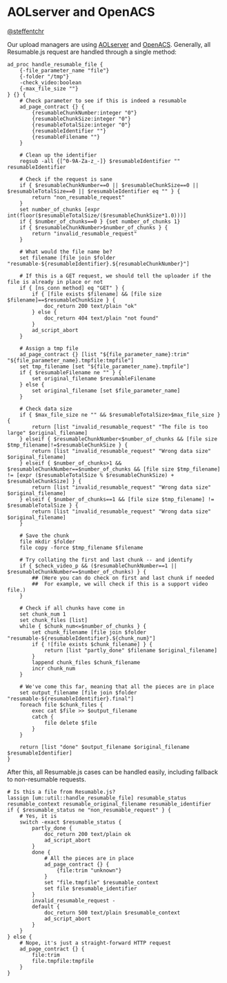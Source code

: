 # AOLserver and OpenACS
[@steffentchr](http://twitter.com/steffentchr)

Our upload managers are using [AOLserver](http://www.aolserver.com/) and [OpenACS](http://www.openacs.com/).
Generally, all Resumable.js request are handled through a single method:

    ad_proc handle_resumable_file {
        {-file_parameter_name "file"}
        {-folder "/tmp"}
        -check_video:boolean
        {-max_file_size ""}
    } {} {
        # Check parameter to see if this is indeed a resumable
        ad_page_contract {} {
            {resumableChunkNumber:integer "0"}
            {resumableChunkSize:integer "0"}
            {resumableTotalSize:integer "0"}
            {resumableIdentifier ""}
            {resumableFilename ""}
        }

        # Clean up the identifier
        regsub -all {[^0-9A-Za-z_-]} $resumableIdentifier "" resumableIdentifier

        # Check if the request is sane
        if { $resumableChunkNumber==0 || $resumableChunkSize==0 || $resumableTotalSize==0 || $resumableIdentifier eq "" } {
            return "non_resumable_request"
        }
        set number_of_chunks [expr int(floor($resumableTotalSize/($resumableChunkSize*1.0)))]
        if { $number_of_chunks==0 } {set number_of_chunks 1}
        if { $resumableChunkNumber>$number_of_chunks } {
            return "invalid_resumable_request"
        }

        # What would the file name be?
        set filename [file join $folder "resumable-${resumableIdentifier}.${resumableChunkNumber}"]

        # If this is a GET request, we should tell the uploader if the file is already in place or not
        if { [ns_conn method] eq "GET" } {
            if { [file exists $filename] && [file size $filename]==$resumableChunkSize } {
                doc_return 200 text/plain "ok"
            } else {
                doc_return 404 text/plain "not found"
            }
            ad_script_abort
        }

        # Assign a tmp file 
        ad_page_contract {} [list "${file_parameter_name}:trim" "${file_parameter_name}.tmpfile:tmpfile"]
        set tmp_filename [set "${file_parameter_name}.tmpfile"]
        if { $resumableFilename ne "" } {
            set original_filename $resumableFilename
        } else {
            set original_filename [set $file_parameter_name]
        }

        # Check data size
        if { $max_file_size ne "" && $resumableTotalSize>$max_file_size } {
            return [list "invalid_resumable_request" "The file is too large" $original_filename]
        } elseif { $resumableChunkNumber<$number_of_chunks && [file size $tmp_filename]!=$resumableChunkSize } {
            return [list "invalid_resumable_request" "Wrong data size" $original_filename]
        } elseif { $number_of_chunks>1 && $resumableChunkNumber==$number_of_chunks && [file size $tmp_filename] != [expr ($resumableTotalSize % $resumableChunkSize) + $resumableChunkSize] } {
            return [list "invalid_resumable_request" "Wrong data size" $original_filename]
        } elseif { $number_of_chunks==1 && [file size $tmp_filename] != $resumableTotalSize } {
            return [list "invalid_resumable_request" "Wrong data size" $original_filename]
        }

        # Save the chunk
        file mkdir $folder
        file copy -force $tmp_filename $filename

        # Try collating the first and last chunk -- and identify
        if { $check_video_p && ($resumableChunkNumber==1 || $resumableChunkNumber==$number_of_chunks) } {
            ## (Here you can do check on first and last chunk if needed
            ##  For example, we will check if this is a support video file.)
        }
    
        # Check if all chunks have come in
        set chunk_num 1
        set chunk_files [list]
        while { $chunk_num<=$number_of_chunks } {
            set chunk_filename [file join $folder "resumable-${resumableIdentifier}.${chunk_num}"]
            if { ![file exists $chunk_filename] } {
                return [list "partly_done" $filename $original_filename]
            }
            lappend chunk_files $chunk_filename
            incr chunk_num
        }

        # We've come this far, meaning that all the pieces are in place
        set output_filename [file join $folder "resumable-${resumableIdentifier}.final"]
        foreach file $chunk_files {
            exec cat $file >> $output_filename 
            catch {
                file delete $file
            }
        }

        return [list "done" $output_filename $original_filename $resumableIdentifier]
    }


After this, all Resumable.js cases can be handled easily, including
fallback to non-resumable requests.

    # Is this a file from Resumable.js?
    lassign [um::util::handle_resumable_file] resumable_status resumable_context resumable_original_filename resumable_identifier
    if { $resumable_status ne "non_resumable_request" } {
        # Yes, it is
        switch -exact $resumable_status {
            partly_done {
                doc_return 200 text/plain ok
                ad_script_abort
            }
            done {
                # All the pieces are in place
                ad_page_contract {} {
                    {file:trim "unknown"}
                }
                set "file.tmpfile" $resumable_context
                set file $resumable_identifier
            }
            invalid_resumable_request -
            default {
                doc_return 500 text/plain $resumable_context
                ad_script_abort
            }
        }
    } else {
        # Nope, it's just a straight-forward HTTP request
        ad_page_contract {} {
            file:trim
            file.tmpfile:tmpfile
        }
    }

